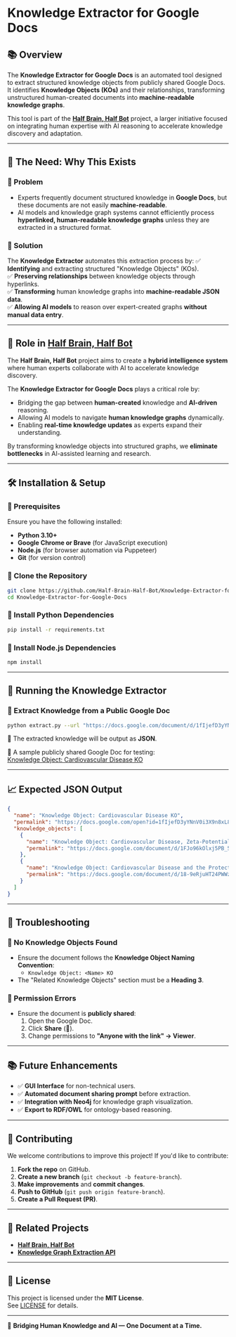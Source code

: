 # Knowledge Extractor for Google Docs

## 📚 Overview
The **Knowledge Extractor for Google Docs** is an automated tool designed to extract structured knowledge objects from publicly shared Google Docs. It identifies **Knowledge Objects (KOs)** and their relationships, transforming unstructured human-created documents into **machine-readable knowledge graphs**.

This tool is part of the **[Half Brain, Half Bot](https://github.com/Half-Brain-Half-Bot)** project, a larger initiative focused on integrating human expertise with AI reasoning to accelerate knowledge discovery and adaptation.

---

## 🎯 The Need: Why This Exists
### **🔹 Problem**
- Experts frequently document structured knowledge in **Google Docs**, but these documents are not easily **machine-readable**.
- AI models and knowledge graph systems cannot efficiently process **hyperlinked, human-readable knowledge graphs** unless they are extracted in a structured format.

### **🔹 Solution**
The **Knowledge Extractor** automates this extraction process by:
✅ **Identifying** and extracting structured "Knowledge Objects" (KOs).  
✅ **Preserving relationships** between knowledge objects through hyperlinks.  
✅ **Transforming** human knowledge graphs into **machine-readable JSON data**.  
✅ **Allowing AI models** to reason over expert-created graphs **without manual data entry**.  

---

## 🚀 Role in [Half Brain, Half Bot](https://github.com/Half-Brain-Half-Bot)
The **Half Brain, Half Bot** project aims to create a **hybrid intelligence system** where human experts collaborate with AI to accelerate knowledge discovery.  

The **Knowledge Extractor for Google Docs** plays a critical role by:
- Bridging the gap between **human-created** knowledge and **AI-driven** reasoning.
- Allowing AI models to navigate **human knowledge graphs** dynamically.
- Enabling **real-time knowledge updates** as experts expand their understanding.

By transforming knowledge objects into structured graphs, we **eliminate bottlenecks** in AI-assisted learning and research.

---

## 🛠️ Installation & Setup

### **🔹 Prerequisites**
Ensure you have the following installed:
- **Python 3.10+**
- **Google Chrome or Brave** (for JavaScript execution)
- **Node.js** (for browser automation via Puppeteer)
- **Git** (for version control)

### **🔹 Clone the Repository**
```bash
git clone https://github.com/Half-Brain-Half-Bot/Knowledge-Extractor-for-Google-Docs.git
cd Knowledge-Extractor-for-Google-Docs
```

### **🔹 Install Python Dependencies**
```bash
pip install -r requirements.txt
```

### **🔹 Install Node.js Dependencies**
```bash
npm install
```

---

## 🏃 Running the Knowledge Extractor
### **🔹 Extract Knowledge from a Public Google Doc**
```bash
python extract.py --url "https://docs.google.com/document/d/1fIjefD3yYNnV0i3X9n8xL8CnOhE0BDyiZWXcGb8cRgY/edit?usp=sharing"
```
🔹 The extracted knowledge will be output as **JSON**.  

🔹 A sample publicly shared Google Doc for testing:  
[Knowledge Object: Cardiovascular Disease KO](https://docs.google.com/document/d/1fIjefD3yYNnV0i3X9n8xL8CnOhE0BDyiZWXcGb8cRgY/edit?usp=sharing)

---

## 📈 Expected JSON Output
```json
{
  "name": "Knowledge Object: Cardiovascular Disease KO",
  "permalink": "https://docs.google.com/open?id=1fIjefD3yYNnV0i3X9n8xL8CnOhE0BDyiZWXcGb8cRgY",
  "knowledge_objects": [
    {
      "name": "Knowledge Object: Cardiovascular Disease, Zeta-Potential, and Thymic Involution KO",
      "permalink": "https://docs.google.com/document/d/1FJo96kOlxj5PB_5fkZxH7ZMfyV7ceZaL5fIIqwNexqA/edit?usp=sharing"
    },
    {
      "name": "Knowledge Object: Cardiovascular Disease and the Protective Gel Layer Hypothesis KO",
      "permalink": "https://docs.google.com/document/d/18-9eRjuHT24PWWzEsnIm9Txv1YCQh8Sw4bkYfrEHA40/edit?usp=sharing"
    }
  ]
}
```

---

## 🔧 Troubleshooting

### **🔹 No Knowledge Objects Found**
- Ensure the document follows the **Knowledge Object Naming Convention**:
  - `Knowledge Object: <Name> KO`
- The "Related Knowledge Objects" section must be a **Heading 3**.

### **🔹 Permission Errors**
- Ensure the document is **publicly shared**:  
  1. Open the Google Doc.
  2. Click **Share** (📎).
  3. Change permissions to **"Anyone with the link" → Viewer**.

---

## 📚 Future Enhancements
- ✅ **GUI Interface** for non-technical users.
- ✅ **Automated document sharing prompt** before extraction.
- ✅ **Integration with Neo4j** for knowledge graph visualization.
- ✅ **Export to RDF/OWL** for ontology-based reasoning.

---

## 🤝 Contributing
We welcome contributions to improve this project! If you'd like to contribute:
1. **Fork the repo** on GitHub.
2. **Create a new branch** (`git checkout -b feature-branch`).
3. **Make improvements** and **commit changes**.
4. **Push to GitHub** (`git push origin feature-branch`).
5. **Create a Pull Request (PR)**.

---

## 🔗 Related Projects
- **[Half Brain, Half Bot](https://github.com/Half-Brain-Half-Bot)**  
- **[Knowledge Graph Extraction API](https://github.com/Half-Brain-Half-Bot/Knowledge-Graph-API)**  

---

## 📜 License
This project is licensed under the **MIT License**.  
See [LICENSE](LICENSE) for details.

---
🚀 **Bridging Human Knowledge and AI — One Document at a Time.**

